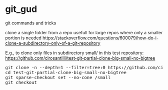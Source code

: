 # git_gud
git commands and tricks

clone a single folder from a repo
usefull for large repos where only a smaller portion is needed
https://stackoverflow.com/questions/600079/how-do-i-clone-a-subdirectory-only-of-a-git-repository

E.g., to clone only files in subdirectory small/ in this test repository: https://github.com/cirosantilli/test-git-partial-clone-big-small-no-bigtree  

<pre>
git clone -n --depth=1 --filter=tree:0 https://github.com/cirosantilli/test-git-partial-clone-big-small-no-bigtree
cd test-git-partial-clone-big-small-no-bigtree
git sparse-checkout set --no-cone /small
git checkout
</pre>
